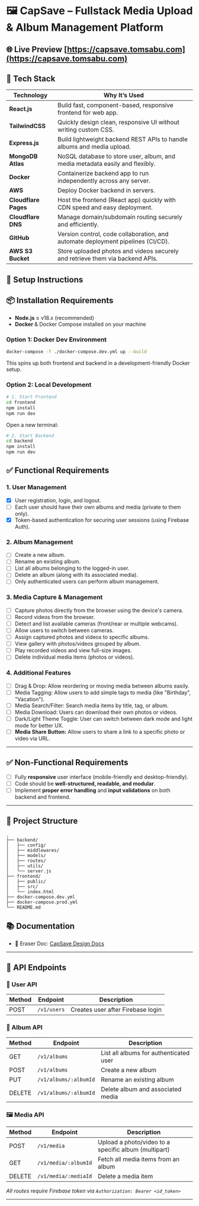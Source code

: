 # 🖼️ CapSave – Fullstack Media Upload & Album Management Platform


## 🌐 Live Preview  **[https://capsave.tomsabu.com](https://capsave.tomsabu.com)**

## 🔧 Tech Stack

| Technology | Why It’s Used |
| ----- | ----- |
| **React.js** | Build fast, component-based, responsive frontend for web app. |
| **TailwindCSS** | Quickly design clean, responsive UI without writing custom CSS. |
| **Express.js** | Build lightweight backend REST APIs to handle albums and media upload. |
| **MongoDB Atlas** | NoSQL database to store user, album, and media metadata easily and flexibly. |
| **Docker** | Containerize backend app to run independently across any server. |
| **AWS** | Deploy Docker backend in servers. |
| **Cloudflare Pages** | Host the frontend (React app) quickly with CDN speed and easy deployment. |
| **Cloudflare DNS** | Manage domain/subdomain routing securely and efficiently. |
| **GitHub** | Version control, code collaboration, and automate deployment pipelines (CI/CD). |
| **AWS S3 Bucket** | Store uploaded photos and videos securely and retrieve them via backend APIs. |




## 🚀 Setup Instructions

## 📦 Installation Requirements

- **Node.js** ≥ v18.x (recommended)
- **Docker** & Docker Compose installed on your machine

### Option 1: Docker Dev Environment

```bash
docker-compose -f ./docker-compose.dev.yml up --build
```
This spins up both frontend and backend in a development-friendly Docker setup.

### Option 2: Local Development

```bash
# 1. Start Frontend
cd frontend
npm install
npm run dev
```

Open a new terminal:

```bash
# 2. Start Backend
cd backend
npm install
npm run dev
```


## ✅ Functional Requirements

### 1. User Management
- [x] User registration, login, and logout.
- [ ] Each user should have their own albums and media (private to them only).
- [x] Token-based authentication for securing user sessions (using Firebase Auth).

### 2. Album Management
- [ ] Create a new album.
- [ ] Rename an existing album.
- [ ] List all albums belonging to the logged-in user.
- [ ] Delete an album (along with its associated media).
- [ ] Only authenticated users can perform album management.

### 3. Media Capture & Management
- [ ] Capture photos directly from the browser using the device's camera.
- [ ] Record videos from the browser.
- [ ] Detect and list available cameras (front/rear or multiple webcams).
- [ ] Allow users to switch between cameras.
- [ ] Assign captured photos and videos to specific albums.
- [ ] View gallery with photos/videos grouped by album.
- [ ] Play recorded videos and view full-size images.
- [ ] Delete individual media items (photos or videos).

### 4. Additional Features 
- [ ] Drag & Drop: Allow reordering or moving media between albums easily.
- [ ] Media Tagging: Allow users to add simple tags to media (like "Birthday", "Vacation").
- [ ] Media Search/Filter: Search media items by title, tag, or album.
- [ ] Media Download: Users can download their own photos or videos.
- [ ] Dark/Light Theme Toggle: User can switch between dark mode and light mode for better UX.
- [ ] **Media Share Button:** Allow users to share a link to a specific photo or video via URL.

---

## ✅ Non-Functional Requirements

- [ ] Fully **responsive** user interface (mobile-friendly and desktop-friendly).
- [ ] Code should be **well-structured, readable, and modular**.
- [ ] Implement **proper error handling** and **input validations** on both backend and frontend.

---



## 📂 Project Structure

```
.
├── backend/
│   ├── config/
│   ├── middlewares/
│   ├── models/
│   ├── routes/
│   ├── utils/
│   └── server.js
├── frontend/
│   ├── public/
│   ├── src/
│   └── index.html
├── docker-compose.dev.yml
├── docker-compose.prod.yml
└── README.md
```

## 📚 Documentation

- 📖 Eraser Doc: [CapSave Design Docs](https://app.eraser.io/workspace/ECxICX8E0TyYn47dV6cJ?origin=share)

---

## 🧪 API Endpoints

### 🔐 User API

| Method | Endpoint         | Description                         |
|--------|------------------|-------------------------------------|
| POST   | `/v1/users`      | Creates user after Firebase login   |

### 📁 Album API

| Method | Endpoint                   | Description                            |
|--------|----------------------------|----------------------------------------|
| GET    | `/v1/albums`               | List all albums for authenticated user |
| POST   | `/v1/albums`               | Create a new album                     |
| PUT    | `/v1/albums/:albumId`      | Rename an existing album               |
| DELETE | `/v1/albums/:albumId`      | Delete album and associated media      |

### 🖼 Media API

| Method | Endpoint                   | Description                            |
|--------|----------------------------|----------------------------------------|
| POST   | `/v1/media`                | Upload a photo/video to a specific album (multipart) |
| GET    | `/v1/media/:albumId`       | Fetch all media items from an album    |
| DELETE | `/v1/media/:mediaId`       | Delete a media item                    |

_All routes require Firebase token via `Authorization: Bearer <id_token>`_

---